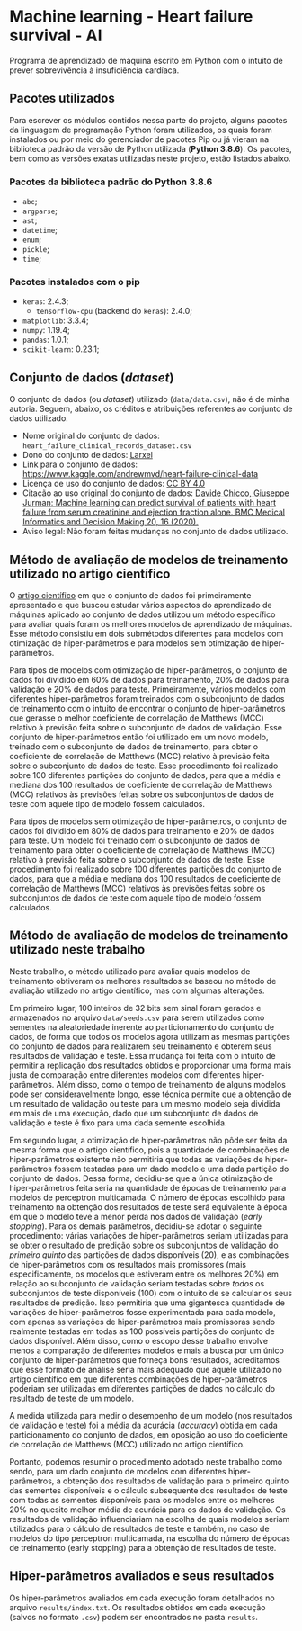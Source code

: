 # Machine learning - Heart failure survival - AI

Programa de aprendizado de máquina escrito em Python com o intuito de prever sobrevivência à insuficiência cardíaca.

## Pacotes utilizados

Para escrever os módulos contidos nessa parte do projeto, alguns pacotes da linguagem de programação Python foram utilizados, os quais foram instalados ou por meio do gerenciador de pacotes Pip ou já vieram na biblioteca padrão da versão de Python utilizada \(**Python 3.8.6**\). Os pacotes, bem como as versões exatas utilizadas neste projeto, estão listados abaixo.

### Pacotes da biblioteca padrão do Python 3.8.6

* `abc`;
* `argparse`;
* `ast`;
* `datetime`;
* `enum`;
* `pickle`;
* `time`;

### Pacotes instalados com o pip

* `keras`: 2.4.3;
  * `tensorflow-cpu` (backend do `keras`): 2.4.0;
* `matplotlib`: 3.3.4;
* `numpy`: 1.19.4;
* `pandas`: 1.0.1;
* `scikit-learn`: 0.23.1;

## Conjunto de dados \(*dataset*\)

O conjunto de dados \(ou *dataset*\) utilizado \(`data/data.csv`\), não é de minha autoria. Seguem, abaixo, os créditos e atribuições referentes ao conjunto de dados utilizado.

  * Nome original do conjunto de dados: `heart_failure_clinical_records_dataset.csv`
  * Dono do conjunto de dados: [Larxel](https://www.kaggle.com/andrewmvd)
  * Link para o conjunto de dados: https://www.kaggle.com/andrewmvd/heart-failure-clinical-data
  * Licença de uso do conjunto de dados: [CC BY 4.0](https://creativecommons.org/licenses/by/4.0/)
  * Citação ao uso original do conjunto de dados: [Davide Chicco, Giuseppe Jurman: Machine learning can predict survival of patients with heart failure from serum creatinine and ejection fraction alone. BMC Medical Informatics and Decision Making 20, 16 \(2020\).](https://bmcmedinformdecismak.biomedcentral.com/articles/10.1186/s12911-020-1023-5)
  * Aviso legal: Não foram feitas mudanças no conjunto de dados utilizado.

## Método de avaliação de modelos de treinamento utilizado no artigo científico

O [artigo científico](https://bmcmedinformdecismak.biomedcentral.com/articles/10.1186/s12911-020-1023-5) em que o conjunto de dados foi primeiramente apresentado e que buscou estudar vários aspectos do aprendizado de máquinas aplicado ao conjunto de dados utilizou um método específico para avaliar quais foram os melhores modelos de aprendizado de máquinas. Esse método consistiu em dois submétodos diferentes para modelos com otimização de hiper-parâmetros e para modelos sem otimização de hiper-parâmetros.

Para tipos de modelos com otimização de hiper-parâmetros, o conjunto de dados foi dividido em 60% de dados para treinamento, 20% de dados para validação e 20% de dados para teste. Primeiramente, vários modelos com diferentes hiper-parâmetros foram treinados com o subconjunto de dados de treinamento com o intuito de encontrar o conjunto de hiper-parâmetros que gerasse o melhor coeficiente de correlação de Matthews \(MCC\) relativo à previsão feita sobre o subconjunto de dados de validação. Esse conjunto de hiper-parâmetros então foi utilizado em um novo modelo, treinado com o subconjunto de dados de treinamento, para obter o coeficiente de correlação de Matthews \(MCC\) relativo à previsão feita sobre o subconjunto de dados de teste. Esse procedimento foi realizado sobre 100 diferentes partições do conjunto de dados, para que a média e mediana dos 100 resultados de coeficiente de correlação de Matthews \(MCC\) relativos às previsões feitas sobre os subconjuntos de dados de teste com aquele tipo de modelo fossem calculados.

Para tipos de modelos sem otimização de hiper-parâmetros, o conjunto de dados foi dividido em 80% de dados para treinamento e 20% de dados para teste. Um modelo foi treinado com o subconjunto de dados de treinamento para obter o coeficiente de correlação de Matthews \(MCC\) relativo à previsão feita sobre o subconjunto de dados de teste. Esse procedimento foi realizado sobre 100 diferentes partições do conjunto de dados, para que a média e mediana dos 100 resultados de coeficiente de correlação de Matthews \(MCC\) relativos às previsões feitas sobre os subconjuntos de dados de teste com aquele tipo de modelo fossem calculados.

## Método de avaliação de modelos de treinamento utilizado neste trabalho

Neste trabalho, o método utilizado para avaliar quais modelos de treinamento obtiveram os melhores resultados se baseou no método de avaliação utilizado no artigo científico, mas com algumas alterações.

Em primeiro lugar, 100 inteiros de 32 bits sem sinal foram gerados e armazenados no arquivo `data/seeds.csv` para serem utilizados como sementes na aleatoriedade inerente ao particionamento do conjunto de dados, de forma que todos os modelos agora utilizam as mesmas partições do conjunto de dados para realizarem seu treinamento e obterem seus resultados de validação e teste. Essa mudança foi feita com o intuito de permitir a replicação dos resultados obtidos e proporcionar uma forma mais justa de comparação entre diferentes modelos com diferentes hiper-parâmetros. Além disso, como o tempo de treinamento de alguns modelos pode ser consideravelmente longo, esse técnica permite que a obtenção de um resultado de validação ou teste para um mesmo modelo seja dividida em mais de uma execução, dado que um subconjunto de dados de validação e teste é fixo para uma dada semente escolhida.

Em segundo lugar, a otimização de hiper-parâmetros não pôde ser feita da mesma forma que o artigo científico, pois a quantidade de combinações de hiper-parâmetros existente não permitiria que todas as variações de hiper-parâmetros fossem testadas para um dado modelo e uma dada partição do conjunto de dados. Dessa forma, decidiu-se que a única otimização de hiper-parâmetros feita seria na quantidade de épocas de treinamento para modelos de perceptron multicamada. O número de épocas escolhido para treinamento na obtenção dos resultados de teste será equivalente à época em que o modelo teve a menor perda nos dados de validação \(*early stopping*\). Para os demais parâmetros, decidiu-se adotar o seguinte procedimento: várias variações de hiper-parâmetros seriam utilizadas para se obter o resultado de predição sobre os subconjuntos de validação do *primeiro quinto* das partições de dados disponíveis \(20\), e as combinações de hiper-parâmetros com os resultados mais promissores \(mais especificamente, os modelos que estiveram entre os melhores 20%\) em relação ao subconjunto de validação seriam testadas sobre *todos* os subconjuntos de teste disponíveis \(100\) com o intuito de se calcular os seus resultados de predição. Isso permitiria que uma gigantesca quantidade de variações de hiper-parâmetros fosse experimentada para cada modelo, com apenas as variações de hiper-parâmetros mais promissoras sendo realmente testadas em todas as 100 possíveis partições do conjunto de dados disponível. Além disso, como o escopo desse trabalho envolve menos a comparação de diferentes modelos e mais a busca por um único conjunto de hiper-parâmetros que forneça bons resultados, acreditamos que esse formato de análise seria mais adequado que aquele utilizado no artigo científico em que diferentes combinações de hiper-parâmetros poderiam ser utilizadas em diferentes partições de dados no cálculo do resultado de teste de um modelo.

A medida utilizada para medir o desempenho de um modelo \(nos resultados de validação e teste\) foi a média da acurácia \(*accuracy*\) obtida em cada particionamento do conjunto de dados, em oposição ao uso do coeficiente de correlação de Matthews \(MCC\) utilizado no artigo científico.

Portanto, podemos resumir o procedimento adotado neste trabalho como sendo, para um dado conjunto de modelos com diferentes hiper-parâmetros, a obtenção dos resultados de validação para o primeiro quinto das sementes disponíveis e o cálculo subsequente dos resultados de teste com todas as sementes disponíveis para os modelos entre os melhores 20% no quesito melhor média de acurácia para os dados de validação. Os resultados de validação influenciariam na escolha de quais modelos seriam utilizados para o cálculo de resultados de teste e também, no caso de modelos do tipo perceptron multicamada, na escolha do número de épocas de treinamento \(early stopping\) para a obtenção de resultados de teste.

## Hiper-parâmetros avaliados e seus resultados

Os hiper-parâmetros avaliados em cada execução foram detalhados no arquivo `results/index.txt`. Os resultados obtidos em cada execução \(salvos no formato `.csv`\) podem ser encontrados no pasta `results`.
